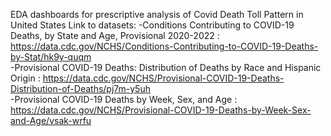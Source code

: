 EDA dashboards for prescriptive analysis of Covid Death Toll Pattern in United States
Link to datasets:
-Conditions Contributing to COVID-19 Deaths, by State and Age, Provisional 2020-2022 : https://data.cdc.gov/NCHS/Conditions-Contributing-to-COVID-19-Deaths-by-Stat/hk9y-quqm <br>
-Provisional COVID-19 Deaths: Distribution of Deaths by Race and Hispanic Origin : https://data.cdc.gov/NCHS/Provisional-COVID-19-Deaths-Distribution-of-Deaths/pj7m-y5uh <br>
-Provisional COVID-19 Deaths by Week, Sex, and Age : https://data.cdc.gov/NCHS/Provisional-COVID-19-Deaths-by-Week-Sex-and-Age/vsak-wrfu

